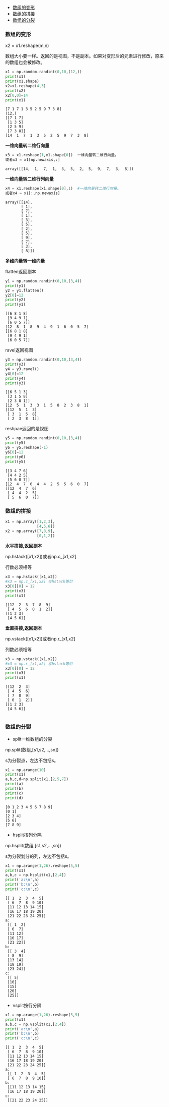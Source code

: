 * [数组的变形](#数组的变形)
* [数组的拼接](#数组的拼接)
* [数组的分裂](#数组的分裂)

### 数组的变形

x2 = x1.reshape(m,n)

数组大小要一样。返回的是视图，不是副本。如果对变形后的元素进行修改，原来的数组也会被修改。
```python
x1 = np.random.randint(0,10,(12,))
print(x1)
print(x1.shape)
x2=x1.reshape(4,3) 
print(x2)
x2[0,0]=14
print(x1)
```
```
[7 1 7 1 3 5 2 5 9 7 3 8]
(12,)
[[7 1 7]
 [1 3 5]
 [2 5 9]
 [7 3 8]]
[14  1  7  1  3  5  2  5  9  7  3  8]
```
**一维向量转二维行向量**
```python
x3 = x1.reshape(1,x1.shape[0])  一维向量转二维行向量。
或者x3 = x1[np.newaxis,:] 
```
```
array([[14,  1,  7,  1,  3,  5,  2,  5,  9,  7,  3,  8]])
```
**一维向量转二维行列向量**
```python
x4 = x1.reshape(x1.shape[0],1)  #一维向量转二维行向量。
或者x4 = x1[:,np.newaxis] 
```
```
array([[14],
       [ 1],
       [ 7],
       [ 1],
       [ 3],
       [ 5],
       [ 2],
       [ 5],
       [ 9],
       [ 7],
       [ 3],
       [ 8]])
```
**多维向量转一维向量**

flatten返回副本
```python
y1 = np.random.randint(0,10,(3,4))
print(y1)
y2 = y1.flatten()
y2[0]=12
print(y2)
print(y1)
```
```
[[6 8 1 8]
 [9 4 9 1]
 [6 0 5 7]]
[12  8  1  8  9  4  9  1  6  0  5  7]
[[6 8 1 8]
 [9 4 9 1]
 [6 0 5 7]]
```
ravel返回视图
```python
y3 = np.random.randint(0,10,(3,4))
print(y3)
y4 = y3.ravel()
y4[0]=12
print(y4)
print(y3)
```
```
[[6 5 1 3]
 [3 1 5 8]
 [2 3 8 1]]
[12  5  1  3  3  1  5  8  2  3  8  1]
[[12  5  1  3]
 [ 3  1  5  8]
 [ 2  3  8  1]]
```
reshpae返回的是视图
```python
y5 = np.random.randint(0,10,(3,4))
print(y5)
y6 = y5.reshape(-1)
y6[0]=12
print(y6)
print(y5)
```
```
[[3 4 7 6]
 [4 4 2 5]
 [5 6 0 7]]
[12  4  7  6  4  4  2  5  5  6  0  7]
[[12  4  7  6]
 [ 4  4  2  5]
 [ 5  6  0  7]]
```

### 数组的拼接

```python
x1 = np.array([1,2,3],
              [4,5,6])
x2 = np.array([7,8,9],
              [0,1,2])  
```
**水平拼接,返回副本** 

np.hstack([x1,x2])或者np.c_[x1,x2]

行数必须相等           
```python
x3 = np.hstack([x1,x2])
#x3 = np.c_[x1,x2] 与hstack等价
x3[0][0] = 12
print(x3)
print(x1)
```
```
[[12  2  3  7  8  9]
 [ 4  5  6  0  1  2]]
[[1 2 3]
 [4 5 6]]
```
**垂直拼接,返回副本**

np.vstack([x1,x2])或者np.r_[x1,x2]

列数必须相等 
```python
x3 = np.vstack([x1,x2])
#x3 = np.r_[x1,x2] 与hstack等价
x3[0][0] = 12
print(x3)
print(x1)
```
```
[[12  2  3]
 [ 4  5  6]
 [ 7  8  9]
 [ 0  1  2]]
[[1 2 3]
 [4 5 6]]
​
```
### 数组的分裂

- split一维数组的分裂

np.split(数组,[s1,s2,...,sn])

s为分裂点，左边不包括s。
```python
x1 = np.arange(10)
print(x1)
a,b,c,d=np.split(x1,[2,5,7])
print(a)
print(b)
print(c)
print(d)
```
```
[0 1 2 3 4 5 6 7 8 9]
[0 1]
[2 3 4]
[5 6]
[7 8 9]
```

- hsplit按列分隔

np.hsplit(数组,[s1,s2,...,sn])

s为分裂划分的列，左边不包括s。
```python
x1 = np.arange(1,26).reshape(5,5)
print(x1)
a,b,c = np.hsplit(x1,[2,4])
print('a:\n',a)
print('b:\n',b)
print('c:\n',c)
```
```
[[ 1  2  3  4  5]
 [ 6  7  8  9 10]
 [11 12 13 14 15]
 [16 17 18 19 20]
 [21 22 23 24 25]]
a:
 [[ 1  2]
 [ 6  7]
 [11 12]
 [16 17]
 [21 22]]
b:
 [[ 3  4]
 [ 8  9]
 [13 14]
 [18 19]
 [23 24]]
c:
 [[ 5]
 [10]
 [15]
 [20]
 [25]]
```
- vsplit按行分隔

```python
x1 = np.arange(1,26).reshape(5,5)
print(x1)
a,b,c = np.vsplit(x1,[2,4])
print('a:\n',a)
print('b:\n',b)
print('c:\n',c)
```
```
[[ 1  2  3  4  5]
 [ 6  7  8  9 10]
 [11 12 13 14 15]
 [16 17 18 19 20]
 [21 22 23 24 25]]
a:
 [[ 1  2  3  4  5]
 [ 6  7  8  9 10]]
b:
 [[11 12 13 14 15]
 [16 17 18 19 20]]
c:
 [[21 22 23 24 25]]
```
